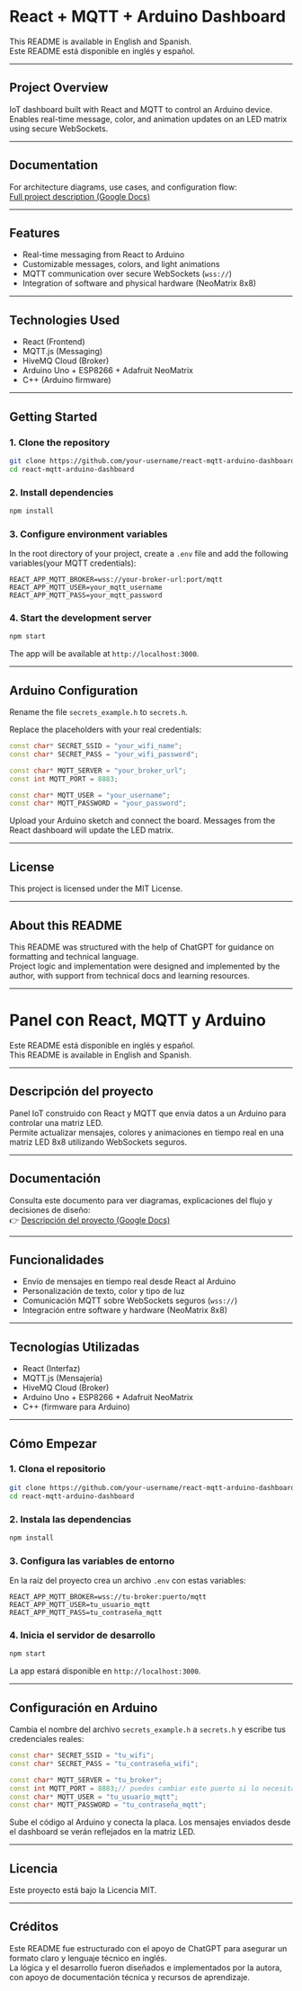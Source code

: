 # React + MQTT + Arduino Dashboard

This README is available in English and Spanish.  
Este README está disponible en inglés y español.

---

## Project Overview

IoT dashboard built with React and MQTT to control an Arduino device. Enables real-time message, color, and animation updates on an LED matrix using secure WebSockets.

---

## Documentation
For architecture diagrams, use cases, and configuration flow:  
[Full project description (Google Docs)](https://docs.google.com/document/d/1wRBB8ufSMLI7O8_7ErAqG0JjGzs1KDU_TGjwUKBt2-U/edit)

---

## Features

- Real-time messaging from React to Arduino
- Customizable messages, colors, and light animations
- MQTT communication over secure WebSockets (`wss://`)
- Integration of software and physical hardware (NeoMatrix 8x8)

---

## Technologies Used

- React (Frontend)
- MQTT.js (Messaging)
- HiveMQ Cloud (Broker)
- Arduino Uno + ESP8266 + Adafruit NeoMatrix
- C++ (Arduino firmware)

---

## Getting Started

### 1. Clone the repository

```bash
git clone https://github.com/your-username/react-mqtt-arduino-dashboard.git
cd react-mqtt-arduino-dashboard
```

### 2. Install dependencies

```bash
npm install
```

### 3. Configure environment variables

In the root directory of your project, create a `.env` file and add the following variables(your MQTT credentials):

```env
REACT_APP_MQTT_BROKER=wss://your-broker-url:port/mqtt
REACT_APP_MQTT_USER=your_mqtt_username
REACT_APP_MQTT_PASS=your_mqtt_password
```


### 4. Start the development server

```bash
npm start
```

The app will be available at `http://localhost:3000`.

---

## Arduino Configuration

Rename the file `secrets_example.h` to `secrets.h`.

Replace the placeholders with your real credentials:

```cpp
const char* SECRET_SSID = "your_wifi_name";
const char* SECRET_PASS = "your_wifi_password";

const char* MQTT_SERVER = "your_broker_url";
const int MQTT_PORT = 8883;

const char* MQTT_USER = "your_username";
const char* MQTT_PASSWORD = "your_password";
```

Upload your Arduino sketch and connect the board. Messages from the React dashboard will update the LED matrix.

---


## License

This project is licensed under the MIT License.

---

## About this README

This README was structured with the help of ChatGPT for guidance on formatting and technical language.  
Project logic and implementation were designed and implemented by the author, with support from technical docs and learning resources.

---




# Panel con React, MQTT y Arduino

Este README está disponible en inglés y español.  
This README is available in English and Spanish.

---

## Descripción del proyecto

Panel IoT construido con React y MQTT que envía datos a un Arduino para controlar una matriz LED.  
Permite actualizar mensajes, colores y animaciones en tiempo real en una matriz LED 8x8 utilizando WebSockets seguros.

---

## Documentación

Consulta este documento para ver diagramas, explicaciones del flujo y decisiones de diseño:  
👉 [Descripción del proyecto (Google Docs)](https://docs.google.com/document/d/1wRBB8ufSMLI7O8_7ErAqG0JjGzs1KDU_TGjwUKBt2-U/edit)

---

## Funcionalidades

- Envío de mensajes en tiempo real desde React al Arduino
- Personalización de texto, color y tipo de luz
- Comunicación MQTT sobre WebSockets seguros (`wss://`)
- Integración entre software y hardware (NeoMatrix 8x8)

---

## Tecnologías Utilizadas

- React (Interfaz)
- MQTT.js (Mensajería)
- HiveMQ Cloud (Broker)
- Arduino Uno + ESP8266 + Adafruit NeoMatrix
- C++ (firmware para Arduino)

---

## Cómo Empezar

### 1. Clona el repositorio

```bash
git clone https://github.com/your-username/react-mqtt-arduino-dashboard.git
cd react-mqtt-arduino-dashboard
```

### 2. Instala las dependencias

```bash
npm install
```

### 3. Configura las variables de entorno

En la raíz del proyecto crea un archivo `.env` con estas variables:

```env
REACT_APP_MQTT_BROKER=wss://tu-broker:puerto/mqtt
REACT_APP_MQTT_USER=tu_usuario_mqtt
REACT_APP_MQTT_PASS=tu_contraseña_mqtt
```

### 4. Inicia el servidor de desarrollo

```bash
npm start
```

La app estará disponible en `http://localhost:3000`.

---

## Configuración en Arduino

Cambia el nombre del archivo `secrets_example.h` a `secrets.h` y escribe tus credenciales reales:

```cpp
const char* SECRET_SSID = "tu_wifi";
const char* SECRET_PASS = "tu_contraseña_wifi";

const char* MQTT_SERVER = "tu_broker";
const int MQTT_PORT = 8883;// puedes cambiar este puerto si lo necesitas
const char* MQTT_USER = "tu_usuario_mqtt";
const char* MQTT_PASSWORD = "tu_contraseña_mqtt";
```
Sube el código al Arduino y conecta la placa. Los mensajes enviados desde el dashboard se verán reflejados en la matriz LED.

---

## Licencia

Este proyecto está bajo la Licencia MIT.

---

## Créditos

Este README fue estructurado con el apoyo de ChatGPT para asegurar un formato claro y lenguaje técnico en inglés.  
La lógica y el desarrollo fueron diseñados e implementados por la autora, con apoyo de documentación técnica y recursos de aprendizaje.
